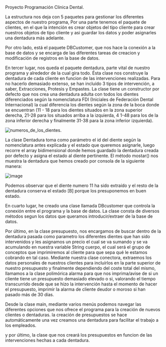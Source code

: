 Proyecto Programación Clinica Dental.

La estructura nos deja con 5 paquetes para gestionar los diferentes aspectos de nuestro programa,
Por una parte tenemos el paquete de clientes, en el que la intención es crear objetos del tipo cliente para crear nuestros objetos de tipo cliente y asi guardar los datos y poder asignarles una dentadura más adelante.

Por otro lado, está el paquete DBCustomer, que nos hace la conexión a la base de datos y se encarga de las diferentes tareas de creacion y modificación de registros en la base de datos. 


En tercer lugar, nos queda el paquete dentadura, parte vital de nuestro programa y alrededor de la cual gira todo. Ésta clase nos construye la dentadura de cada cliente en funcion de las intervenciones realizadas. Para no hacerlo demasiado extenso, se han incluído 3 tipos de intervención, a saber, Extracciones, Protesis y Empastes. La clase tiene un constructor por defecto que nos crea una dentadura adulta con todos los dientes diferenciados según la nomenclatura FDI (Iniciales de Federación Dental Internacional) la cual diferencia los dientes según la zona de la boca donde se encuentran (11 - 18 para los dientes situados en la zona superior derecha, 21-28 para los situados arriba a la izquierda, 4
1-48 para los de la zona inferior derecha y finalmente 31-38 para la zona inferior izquierda).

![numeros_de_los_dientes](https://github.com/Agauna13/ProyectoDentistaProgramacion/assets/151865658/69539f2e-9372-477c-8dba-20bc48b2edcc).

La clase Dentadura toma como parámetro el id del diente según la nomenclatura antes explicada y el estado que queremos asignarle, luego recorre el array bidimensional donde hemos guardado la dentadura creada por defecto y asigna el estado al diente pertinente. El método mostar() nos muestra la dentadura que hemos creado por consola de la siguiente manera: 
 
![image](https://github.com/Agauna13/ProyectoDentistaProgramacion/assets/151865658/ba99cb05-8311-427d-a7f8-ca022eae9012)


Podemos observar que el diente numero 11 ha sido extraído y el resto de la dentadura conserva el estado [B] porque los presuponemos en buen estado.


En cuarto lugar, he creado una clase llamada DBcustomer que controla la conexión entre el programa y la base de datos. La clase consta de diversos métodos segun los datos que queramos introducir/extraer de la base de datos.


Por último, en la clase presupuesto, nos encargamos de buscar dentro de la dentadura pasada como parametro los diferentes dientes que han sido intervenidos y les asignamos un precio el cual se va sumando y se va acumulando en nuestra variable String cuerpo, el cual será el grupo de conceptos que imprimiremos al cliente para que sepa qué le estamos cobrando en tal caso. Mediante nuestra clase conectora, extraemos los datos personales de nuestros clientes para incluírlos en la parte superior de nuestro presupuesto y finalmente dependiendo del coste total del mismo, llamamos a la clase polimórica alarma para que nos imprima/avise de si un cliente tiene un presupuesto demasiado elevado o si, valorando el tiempo transcurrido desde que se hizo la intervención hasta el momento de hacer el presupuesto, imprimir la alarma de cliente deudor o moroso si han pasado más de 30 días.

Desde la clase main, mediante varios menús podemos navegar las diferentes opciones que nos ofrece el programa para la creación de nuevos clientes o dentaduras. la creación de presupuestos se hace automáticamente una vez creamos una dentadura para facilitar el trabajo a los empleados.

y por último, la clase que nos creará los presupuestos en funcion de las intervenciones hechas a cada dentadura.
